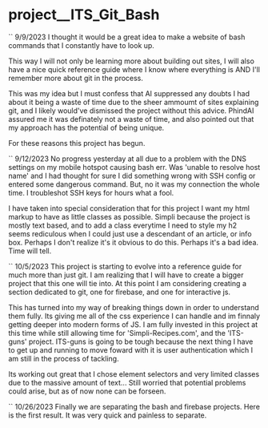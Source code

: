# project\_\_ITS_Git_Bash

``
9/9/2023
I thought it would be a great idea to make a website of bash commands that I constantly have to look up.

This way I will not only be learning more about building out sites, I will also have a nice quick reference guide where I know where everything is AND I'll remember more about git in the process.

This was my idea but I must confess that AI suppressed any doubts I had about it being a waste of time due to the sheer ammoumt of sites explaining git, and I likely would've dismissed the project without this advice. PhindAI assured me it was definately not a waste of time, and also pointed out that my approach has the potential of being unique.

For these reasons this project has begun.

``
9/12/2023
No progress yesterday at all due to a problem with the DNS settings on my mobile hotspot causing bash err. Was 'unable to resolve host name' and I had thought for sure I did something wrong with SSH config or entered some dangerous command. But, no it was my connection the whole time. I troubleshot SSH keys for hours what a fool.

I have taken into special consideration that for this project I want my html markup to have as little classes as possible. Simpli because the project is mostly text based, and to add a class everytime I need to style my h2 seems rediculous when I could just use a descendant of an article, or info box. Perhaps I don't realize it's it obvious to do this. Perhaps it's a bad idea. Time will tell.

``
10/5/2023
This project is starting to evolve into a reference guide for much more than just git. I am realizing that I will have to create a bigger project that this one will tie into. At this point I am considering creating a section dedicated to git, one for firebase, and one for interactive js.

This has turned into my way of breaking things down in order to understand them fully. Its giving me all of the css experience I can handle and im finnaly getting deeper into modern forms of JS. I am fully invested in this project at this time while still allowing time for 'Simpli-Recipes.com', and the 'ITS-guns' project. ITS-guns is going to be tough because the next thing I have to get up and running to move foward with it is user authentication which I am still in the process of tackling.

Its working out great that I chose element selectors and very limited classes due to the massive amount of text... Still worried that potential problems could arise, but as of now none can be forseen.

``
10/26/2023
Finally we are separating the bash and firebase projects. Here is the first result. It was very quick and painless to separate.
